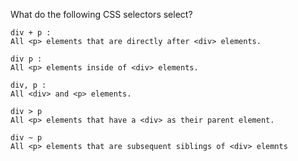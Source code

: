 What do the following CSS selectors select?

    div + p : 
    All <p> elements that are directly after <div> elements.

    div p : 
    All <p> elements inside of <div> elements.

    div, p : 
    All <div> and <p> elements.

    div > p
    All <p> elements that have a <div> as their parent element.

    div ~ p
    All <p> elements that are subsequent siblings of <div> elemnts

